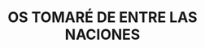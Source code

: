 ---
capo: 0
id: 129
lang: es-es
step: pre
subtitle: ''
tags:
- int
- pas
- pen
title: OS TOMARÉ DE ENTRE LAS NACIONES
---